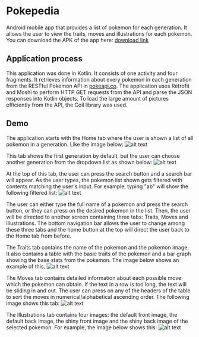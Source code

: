 # Pokepedia
Android mobile app that provides a list of pokemon for each generation. It allows the user to view the traits, moves and illustrations for each pokemon. You can download the APK of the app here: [download link](https://docs.google.com/uc?export=download&id=1DsQSewRhpmZGH0ZNRs7c8MUflPGL7JKh)

## Application process
This application was done in Kotlin. It consists of one activity and four fragments. It retrieves information about every pokemon in each generation from the RESTful Pokemon API in [pokeapi.co](https://pokeapi.co). The application uses Retrofit and Moshi to perform HTTP GET requests from the API and parse the JSON responses into Kotlin objects. To load the large amount of pictures efficiently from the API, the Coil library was used.

## Demo
The application starts with the Home tab where the user is shown a list of all pokemon in a generation. Like the image below:
![alt text](https://github.com/ricardoliu99/Pokepedia/blob/master/examples/home_tab.jpg?raw=true)

This tab shows the first generation by default, but the user can choose another generation from the dropdown list as shown below:
![alt text](https://github.com/ricardoliu99/Pokepedia/blob/master/examples/generation_selection.jpg?raw=true)

At the top of this tab, the user can press the search button and a search bar will appear. As the user types, the pokemon list shown gets filtered with contents matching the user's input. For example, typing "ab" will show the following filtered list:
![alt text](https://github.com/ricardoliu99/Pokepedia/blob/master/examples/search_example.jpg?raw=true)

The user can either type the full name of a pokemon and press the search button, or they can press on the desired pokemon in the list. Then, the user will be directed to another screen containing three tabs: Traits, Moves and Illustrations. The bottom navigation bar allows the user to change among these three tabs and the home button at the top will direct the user back to the Home tab from before.

The Traits tab contains the name of the pokemon and the pokemon image. It also contains a table with the basic traits of the pokemon and a bar graph showing the base stats from the pokemon. The image below shows an example of this.
![alt text](https://github.com/ricardoliu99/Pokepedia/blob/master/examples/traits_tab.jpg?raw=true)

The Moves tab contains detailed information about each possible move which the pokemon can obtain. If the text in a row is too long, the text will be sliding in and out. The user can press on any of the headers of the table to sort the moves in numerical/alphabetical ascending order. The following image shows this tab:
![alt text](https://github.com/ricardoliu99/Pokepedia/blob/master/examples/moves_tab.jpg?raw=true)

The Illustrations tab contains four images: the default front image, the default back image, the shiny front image and the shiny back image of the selected pokemon. For example, the image below shows this:
![alt text](https://github.com/ricardoliu99/Pokepedia/blob/master/examples/illustrations_tab.jpg?raw=true)
